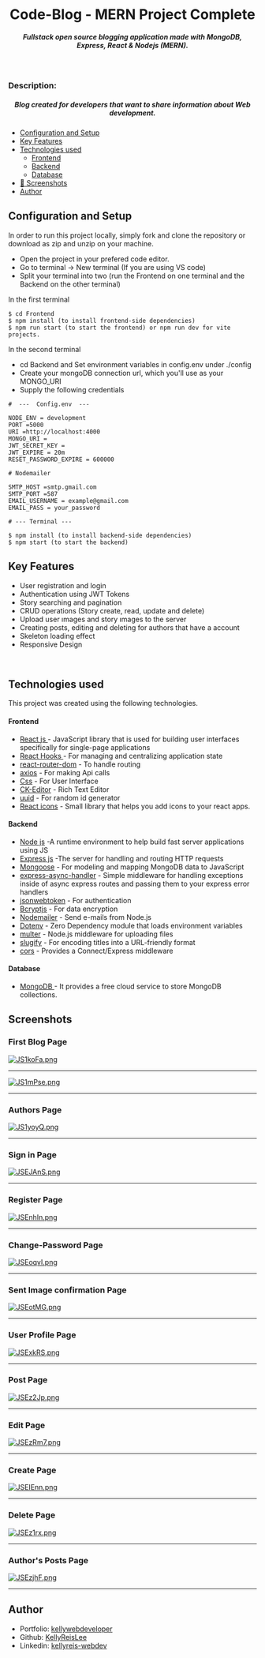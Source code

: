 <H1 align ="center" > Code-Blog - MERN Project Complete </h1>
<h5  align ="center"> 
Fullstack open source blogging application made with MongoDB, Express, React & Nodejs (MERN). </h5>
<br/>

<h3>Description: </h3>
<h5  align ="center"> 
Blog created for developers that want to share information about Web development. </h5>

- [Configuration and Setup](#configuration-and-setup)
- [Key Features](#key-features)
- [Technologies used](#technologies-used)
  - [Frontend](#frontend)
  - [Backend](#backend)
  - [Database](#database)
- [📸 Screenshots](#screenshots)
- [Author](#author)

## Configuration and Setup

In order to run this project locally, simply fork and clone the repository or download as zip and unzip on your machine.

- Open the project in your prefered code editor.
- Go to terminal -> New terminal (If you are using VS code)
- Split your terminal into two (run the Frontend on one terminal and the Backend on the other terminal)

In the first terminal

```
$ cd Frontend
$ npm install (to install frontend-side dependencies)
$ npm run start (to start the frontend) or npm run dev for vite projects.
```

In the second terminal

- cd Backend and Set environment variables in config.env under ./config
- Create your mongoDB connection url, which you'll use as your MONGO_URI
- Supply the following credentials

```
#  ---  Config.env  ---

NODE_ENV = development
PORT =5000
URI =http://localhost:4000
MONGO_URI =
JWT_SECRET_KEY =
JWT_EXPIRE = 20m
RESET_PASSWORD_EXPIRE = 600000

# Nodemailer

SMTP_HOST =smtp.gmail.com
SMTP_PORT =587
EMAIL_USERNAME = example@gmail.com
EMAIL_PASS = your_password
```

```
# --- Terminal ---

$ npm install (to install backend-side dependencies)
$ npm start (to start the backend)
```

## Key Features

- User registration and login
- Authentication using JWT Tokens
- Story searching and pagination
- CRUD operations (Story create, read, update and delete)
- Upload user ımages and story ımages to the server
- Creating posts, editing and deleting for authors that have a account
- Skeleton loading effect
- Responsive Design

<br/>

## Technologies used

This project was created using the following technologies.

#### Frontend

- [React js ](https://www.npmjs.com/package/react) - JavaScript library that is used for building user interfaces specifically for single-page applications
- [React Hooks ](https://reactjs.org/docs/hooks-intro.html) - For managing and centralizing application state
- [react-router-dom](https://www.npmjs.com/package/react-router-dom) - To handle routing
- [axios](https://www.npmjs.com/package/axios) - For making Api calls
- [Css](https://developer.mozilla.org/en-US/docs/Web/CSS) - For User Interface
- [CK-Editor](https://ckeditor.com/docs/ckeditor5/latest/builds/guides/integration/frameworks/react.html) - Rich Text Editor
- [uuid](https://www.npmjs.com/package/uuid) - For random id generator
- [React icons](https://react-icons.github.io/react-icons/) -
  Small library that helps you add icons to your react apps.

#### Backend

- [Node js](https://nodejs.org/en/) -A runtime environment to help build fast server applications using JS
- [Express js](https://www.npmjs.com/package/express) -The server for handling and routing HTTP requests
- [Mongoose](https://mongoosejs.com/) - For modeling and mapping MongoDB data to JavaScript
- [express-async-handler](https://www.npmjs.com/package/express-async-handler) - Simple middleware for handling exceptions inside of async express routes and passing them to your express error handlers
- [jsonwebtoken](https://www.npmjs.com/package/jsonwebtoken) - For authentication
- [Bcryptjs](https://www.npmjs.com/package/bcryptjs) - For data encryption
- [Nodemailer](https://nodemailer.com/about/) - Send e-mails from Node.js
- [Dotenv](https://www.npmjs.com/package/dotenv) - Zero Dependency module that loads environment variables
- [multer](https://www.npmjs.com/package/multer) - Node.js middleware for uploading files
- [slugify](https://www.npmjs.com/package/slugify) - For encoding titles into a URL-friendly format
- [cors](https://www.npmjs.com/package/cors) - Provides a Connect/Express middleware

#### Database

- [MongoDB ](https://www.mongodb.com/) - It provides a free cloud service to store MongoDB collections.

## Screenshots

<h3>First Blog Page</h3>
<a href="https://freeimage.host/"><img src="https://iili.io/JS1koFa.png" alt="JS1koFa.png" border="0" /></a>

---

<a href="https://freeimage.host/"><img src="https://iili.io/JS1mPse.png" alt="JS1mPse.png" border="0" /></a>

---

<h3>Authors Page</h3>
<a href="https://freeimage.host/"><img src="https://iili.io/JS1yoyQ.png" alt="JS1yoyQ.png" border="0" /></a>

---

<h3>Sign in Page</h3>
<a href="https://freeimage.host/"><img src="https://iili.io/JSEJAnS.png" alt="JSEJAnS.png" border="0" /></a>

---

<h3>Register Page</h3>
<a href="https://freeimage.host/"><img src="https://iili.io/JSEnhIn.png" alt="JSEnhIn.png" border="0" /></a>

---

<h3>Change-Password Page</h3>
<a href="https://freeimage.host/"><img src="https://iili.io/JSEoqvI.png" alt="JSEoqvI.png" border="0" /></a>

---

<h3>Sent Image confirmation Page</h3>
<a href="https://freeimage.host/"><img src="https://iili.io/JSEotMG.png" alt="JSEotMG.png" border="0" /></a>

---

<h3>User Profile Page</h3>
<a href="https://freeimage.host/"><img src="https://iili.io/JSExkRS.png" alt="JSExkRS.png" border="0" /></a>

---

<h3>Post Page</h3>
<a href="https://freeimage.host/"><img src="https://iili.io/JSEz2Jp.png" alt="JSEz2Jp.png" border="0" /></a>

---

<h3>Edit Page</h3>
<a href="https://freeimage.host/"><img src="https://iili.io/JSEzRm7.png" alt="JSEzRm7.png" border="0" /></a>

---

<h3>Create Page</h3>
<a href="https://freeimage.host/"><img src="https://iili.io/JSEIEnn.png" alt="JSEIEnn.png" border="0" /></a>

---

<h3>Delete Page</h3>
<a href="https://freeimage.host/"><img src="https://iili.io/JSEz1rx.png" alt="JSEz1rx.png" border="0" /></a>

---

<h3>Author's Posts Page</h3>
<a href="https://freeimage.host/"><img src="https://iili.io/JSEzjhF.png" alt="JSEzjhF.png" border="0" /></a>

---

## Author

- Portfolio: [kellywebdeveloper](https://kellydeveloper.vercel.app)
- Github: [KellyReisLee](https://github.com/KellyReisLee)
- Linkedin: [kellyreis-webdev](https://www.linkedin.com/in/kellyreis-webdev/)
